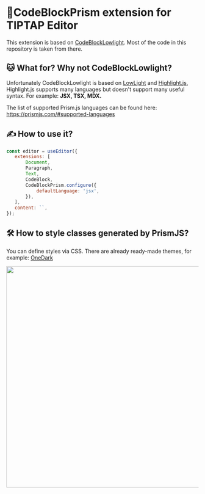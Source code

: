  # :bookmark:CodeBlockPrism extension for TIPTAP Editor
 This extension is based on [CodeBlockLowlight](https://tiptap.dev/api/nodes/code-block-lowlight). Most of the code in this repository is taken from there.
 ## :cat: What for? Why not CodeBlockLowlight?
 
 Unfortunately CodeBlockLowlight is based on [LowLight](https://github.com/wooorm/lowlight) and [Highlight.js](https://github.com/highlightjs/highlight.js/), 
 Highlight.js supports many languages ​​but doesn't support many useful syntax. For example: **JSX, TSX, MDX.**
 
 The list of supported Prism.js languages ​​can be found here:  https://prismjs.com/#supported-languages
 ## ✍️ How to use it?
 ```js
const editor = useEditor({
    extensions: [
        Document,
        Paragraph,
        Text,
        CodeBlock,
        CodeBlockPrism.configure({
            defaultLanguage: 'jsx',
        }),
    ],
    content: ``,
});
 ```
  ## :hammer_and_wrench: How to style classes generated by PrismJS?
  You can define styles via CSS. There are already ready-made themes, for example: [OneDark](https://github.com/AGMStudio/prism-theme-one-dark/blob/master/prism-onedark.css)
  
  <img src="https://user-images.githubusercontent.com/47321719/204143666-b5b1c279-8f93-431b-9e99-0dd505c53c56.png" width="580">
